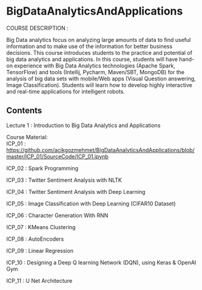 # BigDataAnalyticsAndApplications
COURSE DESCRIPTION :

Big Data analytics focus on analyzing large amounts of data to find useful information and to make use of the information for better business decisions. This course introduces students to the practice and potential of big data analytics and applications. In this course, students will have hand-on experience with Big Data Analytics technologies (Apache Spark, TensorFlow) and tools (Intellij, Pycharm, Maven/SBT, MongoDB) for the analysis of big data sets with mobile/Web apps (Visual Question answering, Image Classification). Students will learn how to develop highly interactive and real-time applications for intelligent robots.

## Contents 
Lecture 1 : Introduction to Big Data Analytics and Applications

Course Material:  
ICP_01         : https://github.com/acikgozmehmet/BigDataAnalyticsAndApplications/blob/master/ICP_01/SourceCode/ICP_01.ipynb

ICP_02 : Spark Programming

ICP_03 : Twitter Sentiment Analysis with NLTK

ICP_04 : Twitter Sentiment Analysis with Deep Learning

ICP_05 : Image Classification with Deep Learning (CIFAR10 Dataset)

ICP_06 : Character Generation With RNN

ICP_07 : KMeans Clustering

ICP_08 : AutoEncoders

ICP_09 : Linear Regression

ICP_10 : Designing a Deep Q learning Network (DQN), using Keras & OpenAI Gym

ICP_11 : U Net Architecture


